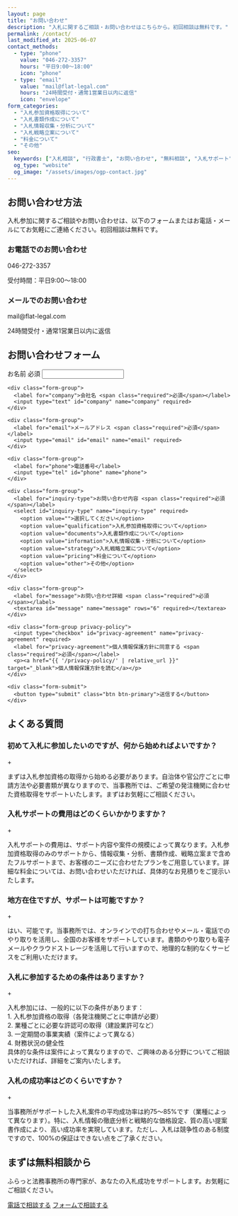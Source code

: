 ```yaml
---
layout: page
title: "お問い合わせ"
description: "入札に関するご相談・お問い合わせはこちらから。初回相談は無料です。"
permalink: /contact/
last_modified_at: 2025-06-07
contact_methods:
  - type: "phone"
    value: "046-272-3357"
    hours: "平日9:00〜18:00"
    icon: "phone"
  - type: "email"
    value: "mail@flat-legal.com"
    hours: "24時間受付・通常1営業日以内に返信"
    icon: "envelope"
form_categories:
  - "入札参加資格取得について"
  - "入札書類作成について"
  - "入札情報収集・分析について"
  - "入札戦略立案について"
  - "料金について"
  - "その他"
seo:
  keywords: ["入札相談", "行政書士", "お問い合わせ", "無料相談", "入札サポート"]
  og_type: "website"
  og_image: "/assets/images/ogp-contact.jpg"
---
```

## お問い合わせ方法

入札参加に関するご相談やお問い合わせは、以下のフォームまたはお電話・メールにてお気軽にご連絡ください。初回相談は無料です。

<div class="contact-methods">
  <div class="contact-method">
    <div class="contact-icon">
      <i class="fas fa-phone"></i>
    </div>
    <div class="contact-details">
      <h3>お電話でのお問い合わせ</h3>
      <p class="contact-value">046-272-3357</p>
      <p class="contact-hours">受付時間：平日9:00〜18:00</p>
    </div>
  </div>
  
  <div class="contact-method">
    <div class="contact-icon">
      <i class="fas fa-envelope"></i>
    </div>
    <div class="contact-details">
      <h3>メールでのお問い合わせ</h3>
      <p class="contact-value">mail@flat-legal.com</p>
      <p class="contact-hours">24時間受付・通常1営業日以内に返信</p>
    </div>
  </div>
</div>

## お問い合わせフォーム

<div class="contact-form-container">
  <form id="contact-form" class="contact-form" action="{{ '/thank-you/' | relative_url }}" method="post" data-netlify="true">
    <div class="form-group">
      <label for="name">お名前 <span class="required">必須</span></label>
      <input type="text" id="name" name="name" required>
    </div>
    
    <div class="form-group">
      <label for="company">会社名 <span class="required">必須</span></label>
      <input type="text" id="company" name="company" required>
    </div>
    
    <div class="form-group">
      <label for="email">メールアドレス <span class="required">必須</span></label>
      <input type="email" id="email" name="email" required>
    </div>
    
    <div class="form-group">
      <label for="phone">電話番号</label>
      <input type="tel" id="phone" name="phone">
    </div>
    
    <div class="form-group">
      <label for="inquiry-type">お問い合わせ内容 <span class="required">必須</span></label>
      <select id="inquiry-type" name="inquiry-type" required>
        <option value="">選択してください</option>
        <option value="qualification">入札参加資格取得について</option>
        <option value="documents">入札書類作成について</option>
        <option value="information">入札情報収集・分析について</option>
        <option value="strategy">入札戦略立案について</option>
        <option value="pricing">料金について</option>
        <option value="other">その他</option>
      </select>
    </div>
    
    <div class="form-group">
      <label for="message">お問い合わせ詳細 <span class="required">必須</span></label>
      <textarea id="message" name="message" rows="6" required></textarea>
    </div>
    
    <div class="form-group privacy-policy">
      <input type="checkbox" id="privacy-agreement" name="privacy-agreement" required>
      <label for="privacy-agreement">個人情報保護方針に同意する <span class="required">必須</span></label>
      <p><a href="{{ '/privacy-policy/' | relative_url }}" target="_blank">個人情報保護方針を読む</a></p>
    </div>
    
    <div class="form-submit">
      <button type="submit" class="btn btn-primary">送信する</button>
    </div>
  </form>
</div>

## よくある質問

<div class="faq-container">
  <div class="faq-item">
    <div class="faq-question">
      <h3>初めて入札に参加したいのですが、何から始めればよいですか？</h3>
      <span class="faq-toggle">+</span>
    </div>
    <div class="faq-answer">
      <p>まずは入札参加資格の取得から始める必要があります。自治体や官公庁ごとに申請方法や必要書類が異なりますので、当事務所では、ご希望の発注機関に合わせた資格取得をサポートいたします。まずはお気軽にご相談ください。</p>
    </div>
  </div>
  
  <div class="faq-item">
    <div class="faq-question">
      <h3>入札サポートの費用はどのくらいかかりますか？</h3>
      <span class="faq-toggle">+</span>
    </div>
    <div class="faq-answer">
      <p>入札サポートの費用は、サポート内容や案件の規模によって異なります。入札参加資格取得のみのサポートから、情報収集・分析、書類作成、戦略立案まで含めたフルサポートまで、お客様のニーズに合わせたプランをご用意しています。詳細な料金については、お問い合わせいただければ、具体的なお見積りをご提示いたします。</p>
    </div>
  </div>
  
  <div class="faq-item">
    <div class="faq-question">
      <h3>地方在住ですが、サポートは可能ですか？</h3>
      <span class="faq-toggle">+</span>
    </div>
    <div class="faq-answer">
      <p>はい、可能です。当事務所では、オンラインでの打ち合わせやメール・電話でのやり取りを活用し、全国のお客様をサポートしています。書類のやり取りも電子メールやクラウドストレージを活用して行いますので、地理的な制約なくサービスをご利用いただけます。</p>
    </div>
  </div>
  
  <div class="faq-item">
    <div class="faq-question">
      <h3>入札に参加するための条件はありますか？</h3>
      <span class="faq-toggle">+</span>
    </div>
    <div class="faq-answer">
      <p>入札参加には、一般的に以下の条件があります：<br>
      1. 入札参加資格の取得（各発注機関ごとに申請が必要）<br>
      2. 業種ごとに必要な許認可の取得（建設業許可など）<br>
      3. 一定期間の事業実績（案件によって異なる）<br>
      4. 財務状況の健全性<br>
      具体的な条件は案件によって異なりますので、ご興味のある分野についてご相談いただければ、詳細をご案内いたします。</p>
    </div>
  </div>
  
  <div class="faq-item">
    <div class="faq-question">
      <h3>入札の成功率はどのくらいですか？</h3>
      <span class="faq-toggle">+</span>
    </div>
    <div class="faq-answer">
      <p>当事務所がサポートした入札案件の平均成功率は約75〜85%です（業種によって異なります）。特に、入札情報の徹底分析と戦略的な価格設定、質の高い提案書作成により、高い成功率を実現しています。ただし、入札は競争性のある制度ですので、100%の保証はできない点をご了承ください。</p>
    </div>
  </div>
</div>

<div class="cta-container dual-cta">
  <h2>まずは無料相談から</h2>
  <p>ふらっと法務事務所の専門家が、あなたの入札成功をサポートします。お気軽にご相談ください。</p>
  <div class="cta-buttons">
    <a href="tel:0462723357" class="btn btn-secondary"><i class="fas fa-phone"></i> 電話で相談する</a>
    <a href="#contact-form" class="btn btn-primary"><i class="fas fa-envelope"></i> フォームで相談する</a>
  </div>
</div>

<script>
document.addEventListener('DOMContentLoaded', function() {
  // FAQトグル
  const faqItems = document.querySelectorAll('.faq-question');
  
  faqItems.forEach(item => {
    item.addEventListener('click', function() {
      const parent = this.parentElement;
      parent.classList.toggle('active');
      
      const toggle = this.querySelector('.faq-toggle');
      if (toggle) {
        toggle.textContent = parent.classList.contains('active') ? '-' : '+';
      }
    });
  });
  
  // フォーム送信
  const contactForm = document.getElementById('contact-form');
  
  if (contactForm) {
    contactForm.addEventListener('submit', function(e) {
      // フォームバリデーションはNetlifyで処理
    });
  }
});
</script>

